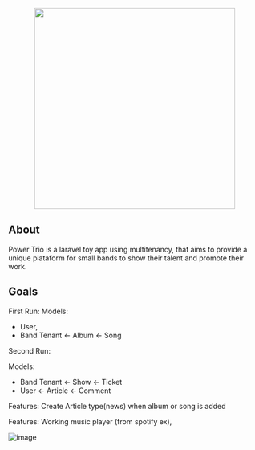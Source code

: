 <p align="center"><a href="https://laravel.com" target="_blank"><img src="https://raw.githubusercontent.com/laravel/art/master/logo-lockup/5%20SVG/2%20CMYK/1%20Full%20Color/laravel-logolockup-cmyk-red.svg" width="400"></a></p>

## About 
Power Trio is a laravel toy app using multitenancy, that aims to provide a unique plataform for small bands to show their talent and promote their work. 

## Goals
First Run: 
Models: 
- User, 
- Band Tenant <- Album <- Song

Second Run:

Models:

- Band Tenant <- Show <- Ticket
- User <- Article <- Comment  

Features: Create Article type(news) when album or song is added


Features: Working music player (from spotify ex), 

![image](https://user-images.githubusercontent.com/78284549/160218502-7206069b-e831-4102-9465-40f70be8deaf.png)
